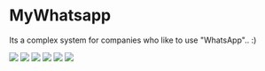 # MyWhatsapp
Its a complex system for companies who like to use "WhatsApp".. :)

<img src='http://myapi.one/logos/setup_1.jpg'>
<img src='http://myapi.one/logos/setup_2.jpg'>
<img src='http://myapi.one/logos/setup_3.jpg'>
<img src='http://myapi.one/logos/setup_4.jpg'>
<img src='http://myapi.one/logos/setup_5.jpg'>
<img src='http://myapi.one/logos/setup_6.jpg'>

